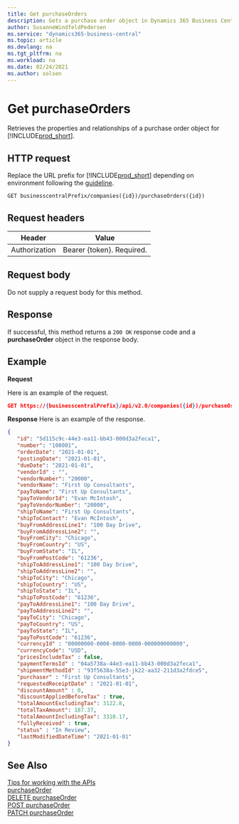 ```yaml
---
title: Get purchaseOrders  
description: Gets a purchase order object in Dynamics 365 Business Central.
author: SusanneWindfeldPedersen
ms.service: "dynamics365-business-central"
ms.topic: article
ms.devlang: na
ms.tgt_pltfrm: na
ms.workload: na
ms.date: 02/24/2021
ms.author: solsen
---
```


<!-- NOTE: This article is an auto-generated stub from the metadata file. -->
<!-- The sections marked with an EDIT_IS_REQUIRED require manual editing. -->
# Get purchaseOrders

Retrieves the properties and relationships of a purchase order object for [!INCLUDE[prod_short](../../../includes/prod_short.md)].

## HTTP request

Replace the URL prefix for [!INCLUDE[prod_short](../../../includes/prod_short.md)] depending on environment following the [guideline](../../v2.0/endpoints-apis-for-dynamics.md).

```
GET businesscentralPrefix/companies({id})/purchaseOrders({id})
```

## Request headers

|Header|Value|
|------|-----|
|Authorization  |Bearer {token}. Required. |

## Request body

Do not supply a request body for this method.

## Response

If successful, this method returns a ```200 OK``` response code and a **purchaseOrder** object in the response body.

## Example

**Request**

Here is an example of the request.

```json
GET https://{businesscentralPrefix}/api/v2.0/companies({id})/purchaseOrders({id})
```

**Response**
Here is an example of the response.


```json
{
   "id": "5d115c9c-44e3-ea11-bb43-000d3a2feca1",
   "number": "108001",
   "orderDate": "2021-01-01",
   "postingDate": "2021-01-01",
   "dueDate": "2021-01-01",
   "vendorId" : "",
   "vendorNumber": "20000",
   "vendorName": "First Up Consultants",
   "payToName": "First Up Consultants",
   "payToVendorId": "Evan McIntosh",
   "payToVendorNumber": "20000",
   "shipToName": "First Up Consultants",
   "shipToContact": "Evan McIntosh",
   "buyFromAddressLine1": "100 Day Drive",
   "buyFromAddressLine2": "",
   "buyFromCity": "Chicago",
   "buyFromCountry": "US",
   "buyFromState": "IL",
   "buyFromPostCode": "61236",
   "shipToAddressLine1": "100 Day Drive",
   "shipToAddressLine2": "",
   "shipToCity": "Chicago",
   "shipToCountry": "US",
   "shipToState": "IL",
   "shipToPostCode": "61236",
   "payToAddressLine1": "100 Day Drive",
   "payToAddressLine2": "",
   "payToCity": "Chicago",
   "payToCountry": "US",
   "payToState": "IL",
   "payToPostCode": "61236",
   "currencyId" : "00000000-0000-0000-0000-000000000000",
   "currencyCode": "USD",
   "pricesIncludeTax" : false,
   "paymentTermsId" : "04a5738a-44e3-ea11-bb43-000d3a2feca1",
   "shipmentMethodId" : "93f5638a-55e3-jk22-aa32-211d3a2fdce5",
   "purchaser" : "First Up Consultants",
   "requestedReceiptDate" : "2021-01-01",
   "discountAmount" : 0,
   "discountAppliedBeforeTax" : true,
   "totalAmountExcludingTax": 3122.8,
   "totalTaxAmount": 187.37,
   "totalAmountIncludingTax": 3310.17,
   "fullyReceived" : true,
   "status" : "In Review",
   "lastModifiedDateTime": "2021-01-01"
}
```

## See Also

[Tips for working with the APIs](../../../developer/devenv-connect-apps-tips.md)  
[purchaseOrder](../resources/dynamics_purchaseOrder.md)  
[DELETE purchaseOrder](dynamics_purchaseorder_delete.md)  
[POST purchaseOrder](dynamics_purchaseorder_create.md)  
[PATCH purchaseOrder](dynamics_purchaseorder_update.md)  
